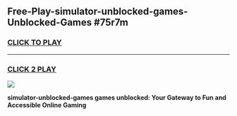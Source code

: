 
## Free-Play-simulator-unblocked-games-Unblocked-Games #75r7m
<h3>
<a href="https://news.freeplayer.one?title=simulator-unblocked-games&ref=8M">CLICK TO PLAY</a></h3>
<hr>

<h3>
<a href="https://news.freeplayer.one?title=simulator-unblocked-games&ref=8M">CLICK 2 PLAY</a>
  
</h3>

<a href="https://news.freeplayer.one?title=simulator-unblocked-games&ref=8M"><img src="https://clearcache.store/games.png"></a>


**simulator-unblocked-games games unblocked: Your Gateway to Fun and Accessible Online Gaming**
